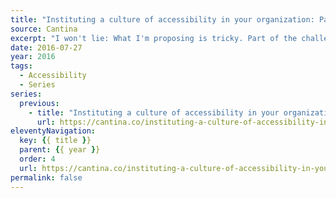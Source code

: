 ```yaml
---
title: "Instituting a culture of accessibility in your organization: Part 2"
source: Cantina
excerpt: "I won't lie: What I'm proposing is tricky. Part of the challenge of converting an organization and its body of work into an accessible one is deciding where to begin"
date: 2016-07-27
year: 2016
tags:
  - Accessibility
  - Series
series:
  previous:
    - title: "Instituting a culture of accessibility in your organization: Part 1"
      url: https://cantina.co/instituting-a-culture-of-accessibility-in-your-organization/
eleventyNavigation:
  key: {{ title }}
  parent: {{ year }}
  order: 4
  url: https://cantina.co/instituting-a-culture-of-accessibility-in-your-organization-part-2/
permalink: false
---
```

